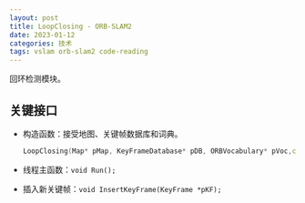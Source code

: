 ```yaml
---
layout: post
title: LoopClosing - ORB-SLAM2
date: 2023-01-12
categories: 技术
tags: vslam orb-slam2 code-reading
---
```


回环检测模块。

## 关键接口

- 构造函数：接受地图、关键帧数据库和词典。

  ```c++
  LoopClosing(Map* pMap, KeyFrameDatabase* pDB, ORBVocabulary* pVoc,const bool bFixScale);
  ```

- 线程主函数：`void Run();`
- 插入新关键帧：`void InsertKeyFrame(KeyFrame *pKF);`